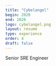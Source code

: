 ```yaml
---
title: "Cybelangel"
begin: 2020
end: 2020
logo: cybelangel.png
layout: resume
type: experience
order: 4
draft: false
---
```


Senior SRE Engineer
